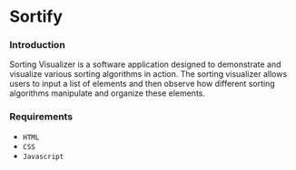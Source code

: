 # Sortify

### Introduction

Sorting Visualizer is a software application designed to demonstrate and visualize various sorting algorithms in action. The sorting visualizer allows users to input a list of elements and then observe how different sorting algorithms manipulate and organize these elements.


### Requirements
- `HTML`
- `CSS`
- `Javascript`
